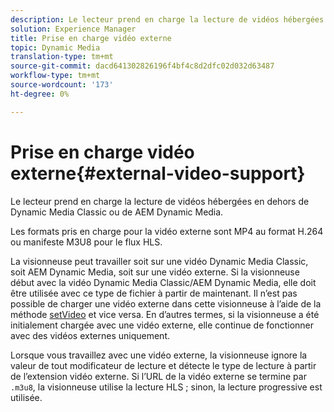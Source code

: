 ```yaml
---
description: Le lecteur prend en charge la lecture de vidéos hébergées en dehors de Dynamic Media Classic ou de AEM Dynamic Media.
solution: Experience Manager
title: Prise en charge vidéo externe
topic: Dynamic Media
translation-type: tm+mt
source-git-commit: dacd641302826196f4bf4c8d2dfc02d032d63487
workflow-type: tm+mt
source-wordcount: '173'
ht-degree: 0%

---
```



# Prise en charge vidéo externe{#external-video-support}

Le lecteur prend en charge la lecture de vidéos hébergées en dehors de Dynamic Media Classic ou de AEM Dynamic Media.

Les formats pris en charge pour la vidéo externe sont MP4 au format H.264 ou manifeste M3U8 pour le flux HLS.

La visionneuse peut travailler soit sur une vidéo Dynamic Media Classic, soit AEM Dynamic Media, soit sur une vidéo externe. Si la visionneuse début avec la vidéo Dynamic Media Classic/AEM Dynamic Media, elle doit être utilisée avec ce type de fichier à partir de maintenant. Il n’est pas possible de charger une vidéo externe dans cette visionneuse à l’aide de la méthode [setVideo](../../c-html5-aem-asset-viewers/c-html5-aem-video360/c-html5-aem-video360-javascriptapiref/r-html5-aem-video360-javascriptapiref-setvideo.md#reference-85d3422d6ce64a36ac74827120b5a17c) et vice versa. En d’autres termes, si la visionneuse a été initialement chargée avec une vidéo externe, elle continue de fonctionner avec des vidéos externes uniquement.

Lorsque vous travaillez avec une vidéo externe, la visionneuse ignore la valeur de tout modificateur de lecture et détecte le type de lecture à partir de l’extension vidéo externe. Si l’URL de la vidéo externe se termine par `.m3u8`, la visionneuse utilise la lecture HLS ; sinon, la lecture progressive est utilisée.
